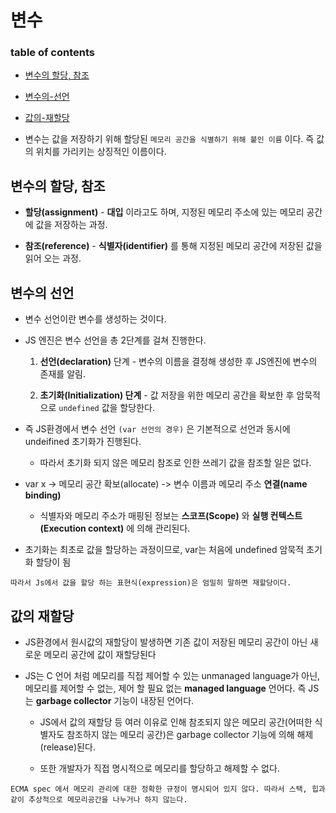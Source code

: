 # 변수

### table of contents

- [변수의 할당, 참조](#변수의-할당-참조)

- [변수의-선언](#변수의-선언)

- [값의-재할당](#값의-재할당)

- 변수는 값을 저장하기 위해 할당된 `메모리 공간을 식별하기 위해 붙인 이름` 이다. 즉 값의 위치를 가리키는 상징적인 이름이다.

## 변수의 할당, 참조

- **할당(assignment)** - **대입** 이라고도 하며, 지정된 메모리 주소에 있는 메모리 공간에 값을 저장하는 과정.

- **참조(reference)** - **식별자(identifier)** 를 통해 지정된 메모리 공간에 저장된 값을 읽어 오는 과정.

## 변수의 선언

- 변수 선언이란 변수를 생성하는 것이다.

- JS 엔진은 변수 선언을 총 2단계를 걸쳐 진행한다.

  1. **선언(declaration)** 단계 - 변수의 이름을 결정해 생성한 후 JS엔진에 변수의 존재를 알림.

  2. **초기화(Initialization) 단계** - 값 저장을 위한 메모리 공간을 확보한 후 암묵적으로 `undefined` 값을 할당한다.

- 즉 JS환경에서 변수 선언 `(var 선언의 경우)` 은 기본적으로 선언과 동시에 undeifined 초기화가 진행된다.

  - 따라서 초기화 되지 않은 메모리 참조로 인한 쓰레기 값을 참조할 일은 없다.

- var x -> 메모리 공간 확보(allocate) -> 변수 이름과 메모리 주소 **연결(name binding)**

  - 식별자와 메모리 주소가 매핑된 정보는 **스코프(Scope)** 와 **실행 컨텍스트(Execution context)** 에 의해 관리된다.

- 초기화는 최초로 값을 할당하는 과정이므로, var는 처음에 undefined 암묵적 초기화 할당이 됨

`따라서 Js에서 값을 할당 하는 표현식(expression)은 엄밀히 말하면 재할당이다.`

## 값의 재할당

- JS환경에서 원시값의 재할당이 발생하면 기존 값이 저장된 메모리 공간이 아닌 새로운 메모리 공간에 값이 재할당된다

- JS는 C 언어 처럼 메모리를 직접 제어할 수 있는 unmanaged language가 아닌, 메모리를 제어할 수 없는, 제어 할 필요 없는 **managed language** 언어다. 즉 JS는 **garbage collector** 기능이 내장된 언어다.

  - JS에서 값의 재할당 등 여러 이유로 인해 참조되지 않은 메모리 공간(어떠한 식별자도 참조하지 않는 메모리 공간)은 garbage collector 기능에 의해 해제(release)된다.

  - 또한 개발자가 직접 명시적으로 메모리를 할당하고 해제할 수 없다.

`ECMA spec 에서 메모리 관리에 대한 정확한 규정이 명시되어 있지 않다. 따라서 스택, 힙과 같이 추상적으로 메모리공간을 나누거나 하지 않는다.`
